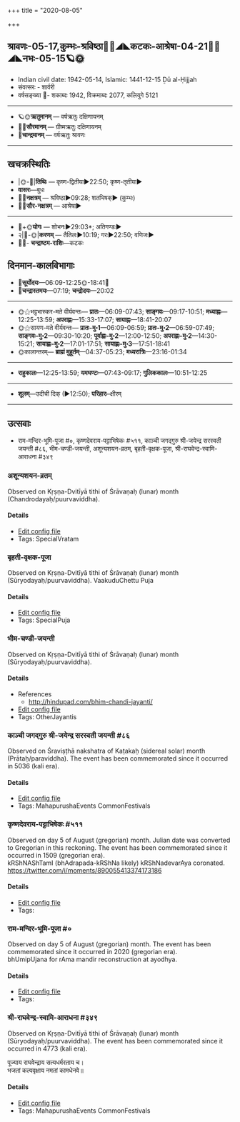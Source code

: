 +++
title = "2020-08-05"

+++
## श्रावणः-05-17,कुम्भः-श्रविष्ठा🌛🌌◢◣कटकः-आश्रेषा-04-21🌌🌞◢◣नभः-05-15🪐🌞
- Indian civil date: 1942-05-14, Islamic: 1441-12-15 Ḏū al-Ḥijjah
- संवत्सरः - शार्वरी
- वर्षसङ्ख्या 🌛- शकाब्दः 1942, विक्रमाब्दः 2077, कलियुगे 5121
___________________
- 🪐🌞**ऋतुमानम्** — वर्षऋतुः दक्षिणायनम्
- 🌌🌞**सौरमानम्** — ग्रीष्मऋतुः दक्षिणायनम्
- 🌛**चान्द्रमानम्** — वर्षऋतुः श्रावणः
___________________


## खचक्रस्थितिः
- |🌞-🌛|**तिथिः** — कृष्ण-द्वितीया►22:50; कृष्ण-तृतीया►  
- **वासरः**—बुधः  
- 🌌🌛**नक्षत्रम्** — श्रविष्ठा►09:28; शतभिषक्► (कुम्भः)  
- 🌌🌞**सौर-नक्षत्रम्** — आश्रेषा►  
___________________
- 🌛+🌞**योगः** — शोभनः►29:03*; अतिगण्डः►  
- २|🌛-🌞|**करणम्** — तैतिलः►10:19; गरः►22:50; वणिजः►  
- 🌌🌛- **चन्द्राष्टम-राशिः**—कटकः  


## दिनमान-कालविभागाः
- 🌅**सूर्योदयः**—06:09-12:25🌞️-18:41🌇  
- 🌛**चन्द्रास्तमयः**—07:19; **चन्द्रोदयः**—20:02  
___________________
- 🌞⚝भट्टभास्कर-मते वीर्यवन्तः— **प्रातः**—06:09-07:43; **साङ्गवः**—09:17-10:51; **मध्याह्नः**—12:25-13:59; **अपराह्णः**—15:33-17:07; **सायाह्नः**—18:41-20:07  
- 🌞⚝सायण-मते वीर्यवन्तः— **प्रातः-मु॰1**—06:09-06:59; **प्रातः-मु॰2**—06:59-07:49; **साङ्गवः-मु॰2**—09:30-10:20; **पूर्वाह्णः-मु॰2**—12:00-12:50; **अपराह्णः-मु॰2**—14:30-15:21; **सायाह्णः-मु॰2**—17:01-17:51; **सायाह्णः-मु॰3**—17:51-18:41  
- 🌞कालान्तरम्— **ब्राह्मं मुहूर्तम्**—04:37-05:23; **मध्यरात्रिः**—23:16-01:34  
___________________
- **राहुकालः**—12:25-13:59; **यमघण्टः**—07:43-09:17; **गुलिककालः**—10:51-12:25  
___________________
- **शूलम्**—उदीची दिक् (►12:50); **परिहारः**–क्षीरम्  
___________________

## उत्सवाः
- राम-मन्दिर-भूमि-पूजा #०, कृष्णदेवराय-पट्टाभिषेकः #५११, काञ्ची जगद्गुरु श्री-जयेन्द्र सरस्वती जयन्ती #८६, भीम-चण्डी-जयन्ती, अशून्यशयन-व्रतम्, बृहती-वृक्षक-पूजा, श्री-राघवेन्द्र-स्वामि-आराधना #३४९
### अशून्यशयन-व्रतम्

Observed on Kṛṣṇa-Dvitīyā tithi of Śrāvaṇaḥ (lunar) month (Chandrodayaḥ/puurvaviddha). 

#### Details
- [Edit config file](https://github.com/jyotisham/adyatithi/tree/master/general/lunar_month/tithi/05/17/azUnyazayana-vratam~2.toml)
- Tags: SpecialVratam


### बृहती-वृक्षक-पूजा

Observed on Kṛṣṇa-Dvitīyā tithi of Śrāvaṇaḥ (lunar) month (Sūryodayaḥ/puurvaviddha). VaakuduChettu Puja

#### Details
- [Edit config file](https://github.com/jyotisham/adyatithi/tree/master/general/lunar_month/tithi/05/17/bRhatI-vRkSaka-pUjA.toml)
- Tags: SpecialPuja


### भीम-चण्डी-जयन्ती

Observed on Kṛṣṇa-Dvitīyā tithi of Śrāvaṇaḥ (lunar) month (Sūryodayaḥ/puurvaviddha). 

#### Details
- References
  - http://hindupad.com/bhim-chandi-jayanti/
- [Edit config file](https://github.com/jyotisham/adyatithi/tree/master/devatA/shakti/lunar_month/tithi/05/17/bhIma~caNDI~jayantI.toml)
- Tags: OtherJayantis


### काञ्ची जगद्गुरु श्री-जयेन्द्र सरस्वती जयन्ती #८६

Observed on Śraviṣṭhā nakshatra of Kaṭakaḥ (sidereal solar) month (Prātaḥ/paraviddha). The event has been commemorated since it occurred in 5036 (kali era).  


#### Details
- [Edit config file](https://github.com/jyotisham/adyatithi/tree/master/mahApuruSha/kAnchI-maTha/sidereal_solar_month/nakshatra/04/23/kAJcI%20jagadguru%20zrI~jayEndra%20sarasvatI%20jayantI.toml)
- Tags: MahapurushaEvents CommonFestivals


### कृष्णदेवराय-पट्टाभिषेकः #५११

Observed on day 5 of August (gregorian) month. Julian date was converted to Gregorian in this reckoning. The event has been commemorated since it occurred in 1509 (gregorian era).  
kRShNAShTamI (bhAdrapada-kRShNa likely) kRShNadevarAya coronated. https://twitter.com/i/moments/890055413374173186

#### Details
- [Edit config file](https://github.com/jyotisham/adyatithi/tree/master/mahApuruSha/xatra-later/gregorian/day/08/05/kRShNadevarAya-paTTAbhiShekaH.toml)
- Tags: 


### राम-मन्दिर-भूमि-पूजा #०

Observed on day 5 of August (gregorian) month. The event has been commemorated since it occurred in 2020 (gregorian era).  
bhUmipUjana for rAma mandir reconstruction at ayodhya.

#### Details
- [Edit config file](https://github.com/jyotisham/adyatithi/tree/master/mahApuruSha/xatra-later/gregorian/day/08/05/rAma-mandira-bhUmi-pUjA.toml)
- Tags: 


### श्री-राघवेन्द्र-स्वामि-आराधना #३४९

Observed on Kṛṣṇa-Dvitīyā tithi of Śrāvaṇaḥ (lunar) month (Sūryodayaḥ/puurvaviddha). The event has been commemorated since it occurred in 4773 (kali era).  


पूज्याय राघवेन्द्राय सत्यधर्मरताय च।  
भजतां कल्पवृक्षाय नमतां कामधेनवे॥



#### Details
- [Edit config file](https://github.com/jyotisham/adyatithi/tree/master/mahApuruSha/mAdhva-misc/lunar_month/tithi/05/17/zrI~rAghavEndra~svAmI~ArAdhanA.toml)
- Tags: MahapurushaEvents CommonFestivals


